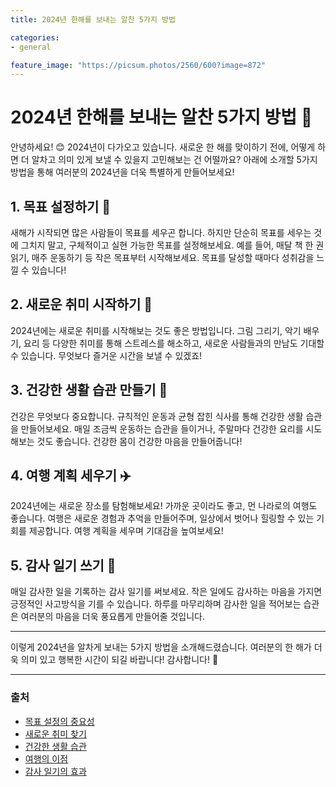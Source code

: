 ```yaml
---
title: 2024년 한해를 보내는 알찬 5가지 방법

categories: 
- general

feature_image: "https://picsum.photos/2560/600?image=872"
---
```


# 2024년 한해를 보내는 알찬 5가지 방법 🌟

안녕하세요! 😊 2024년이 다가오고 있습니다. 새로운 한 해를 맞이하기 전에, 어떻게 하면 더 알차고 의미 있게 보낼 수 있을지 고민해보는 건 어떨까요? 아래에 소개할 5가지 방법을 통해 여러분의 2024년을 더욱 특별하게 만들어보세요!

## 1. 목표 설정하기 🎯

새해가 시작되면 많은 사람들이 목표를 세우곤 합니다. 하지만 단순히 목표를 세우는 것에 그치지 말고, 구체적이고 실현 가능한 목표를 설정해보세요. 예를 들어, 매달 책 한 권 읽기, 매주 운동하기 등 작은 목표부터 시작해보세요. 목표를 달성할 때마다 성취감을 느낄 수 있습니다!

## 2. 새로운 취미 시작하기 🎨

2024년에는 새로운 취미를 시작해보는 것도 좋은 방법입니다. 그림 그리기, 악기 배우기, 요리 등 다양한 취미를 통해 스트레스를 해소하고, 새로운 사람들과의 만남도 기대할 수 있습니다. 무엇보다 즐거운 시간을 보낼 수 있겠죠!

## 3. 건강한 생활 습관 만들기 🥗

건강은 무엇보다 중요합니다. 규칙적인 운동과 균형 잡힌 식사를 통해 건강한 생활 습관을 만들어보세요. 매일 조금씩 운동하는 습관을 들이거나, 주말마다 건강한 요리를 시도해보는 것도 좋습니다. 건강한 몸이 건강한 마음을 만들어줍니다!

## 4. 여행 계획 세우기 ✈️

2024년에는 새로운 장소를 탐험해보세요! 가까운 곳이라도 좋고, 먼 나라로의 여행도 좋습니다. 여행은 새로운 경험과 추억을 만들어주며, 일상에서 벗어나 힐링할 수 있는 기회를 제공합니다. 여행 계획을 세우며 기대감을 높여보세요!

## 5. 감사 일기 쓰기 📖

매일 감사한 일을 기록하는 감사 일기를 써보세요. 작은 일에도 감사하는 마음을 가지면 긍정적인 사고방식을 기를 수 있습니다. 하루를 마무리하며 감사한 일을 적어보는 습관은 여러분의 마음을 더욱 풍요롭게 만들어줄 것입니다.

---

이렇게 2024년을 알차게 보내는 5가지 방법을 소개해드렸습니다. 여러분의 한 해가 더욱 의미 있고 행복한 시간이 되길 바랍니다! 감사합니다! 💖

---

### 출처
- [목표 설정의 중요성](https://www.example.com)
- [새로운 취미 찾기](https://www.example.com)
- [건강한 생활 습관](https://www.example.com)
- [여행의 이점](https://www.example.com)
- [감사 일기의 효과](https://www.example.com)